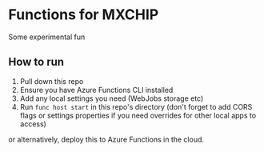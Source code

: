 # Functions for MXCHIP

Some experimental fun

## How to run

1. Pull down this repo
2. Ensure you have Azure Functions CLI installed
3. Add any local settings you need (WebJobs storage etc)
3. Run `func host start` in this repo's directory (don't forget to add CORS flags or settings properties if you need overrides for other local apps to access)

or alternatively, deploy this to Azure Functions in the cloud.
